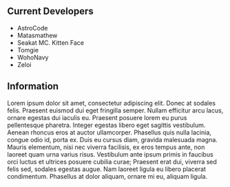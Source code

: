 ## Current Developers
- AstroCode
- Matasmathew
- Seakat MC. Kitten Face
- Tomgie
- WohoNavy
- Zeloi

## Information
Lorem ipsum dolor sit amet, consectetur adipiscing elit. Donec at sodales felis. Praesent euismod dui eget fringilla semper. Nullam efficitur arcu lacus, ornare egestas dui iaculis eu. Praesent posuere lorem eu purus pellentesque pharetra. Integer egestas libero eget sagittis vestibulum. Aenean rhoncus eros at auctor ullamcorper. Phasellus quis nulla lacinia, congue odio id, porta ex. Duis eu cursus diam, gravida malesuada magna. Mauris elementum, nisi nec viverra facilisis, ex eros tempus ante, non laoreet quam urna varius risus. Vestibulum ante ipsum primis in faucibus orci luctus et ultrices posuere cubilia curae; Praesent erat dui, viverra sed felis sed, sodales egestas augue. Nam laoreet ligula eu libero placerat condimentum. Phasellus at dolor aliquam, ornare mi eu, aliquam ligula.